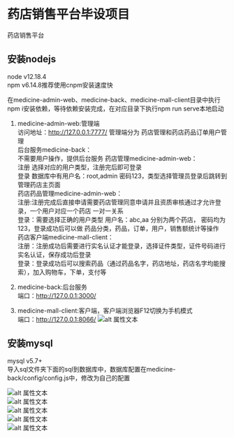# 药店销售平台毕设项目
药店销售平台

## 安装nodejs  
node v12.18.4  
npm v6.14.8推荐使用cnpm安装速度快

在medicine-admin-web、medicine-back、medicine-mall-client目录中执行npm i安装依赖，等待依赖安装完成，在对应目录下执行npm run serve本地启动
1. medicine-admin-web:管理端  
访问地址：http://127.0.0.1:7777/
管理端分为 药店管理和药店药品订单用户管理  
后台服务medicine-back：  
    不需要用户操作，提供后台服务
药店管理medicine-admin-web：  
    注册 选择对应的用户类型，注册完后即可登录  
    登录 数据库中有用户名：root,admin 密码123，类型选择管理员登录后跳转到管理药店主页面  
药店药品管理medicine-admin-web：  
    注册:注册完成后直接申请需要药店管理同意申请并且资质审核通过才允许登录，一个用户对应一个药店 一对一关系    
    登录：需要选择正确的用户类型 用户名：abc,aa 分别为两个药店， 密码均为123，登录成功后可以做 药品分类，药品，订单，用户，销售额统计等操作    
药店客户端medicine-mall-client：  
    注册：注册成功后需要进行实名认证才能登录，选择证件类型，证件号码进行实名认证，保存成功后登录  
    登录：登录成功后可以搜索药品（通过药品名字，药店地址，药店名字均能搜索），加入购物车，下单，支付等    
    
2. medicine-back:后台服务  
端口：http://127.0.0.1:3000/
3. medicine-mall-client:客户端，客户端浏览器F12切换为手机模式   
端口：http://127.0.0.1:8066/
![alt 属性文本](./images/shezhishoujimoshi.png)

## 安装mysql
mysql v5.7+  
导入sql文件夹下面的sql到数据库中，数据库配置在medicine-back/config/config.js中，修改为自己的配置

![alt 属性文本](./images/Snipaste_2020-10-19_23-21-25.png)  
![alt 属性文本](./images/Snipaste_2020-10-19_23-21-42.png)  
![alt 属性文本](./images/Snipaste_2020-10-19_23-21-53.png)  
![alt 属性文本](./images/Snipaste_2020-10-19_23-22-02.png)  
![alt 属性文本](./images/Snipaste_2020-10-19_23-22-11.png)  
